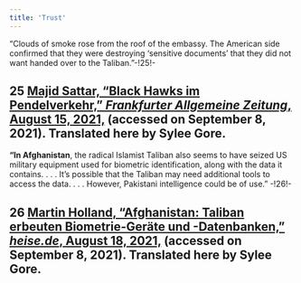 ```yaml
---
title: 'Trust'
---
```


“Clouds of smoke rose from the roof of the embassy. The American side confirmed that they were destroying ‘sensitive documents’ that they did not want handed over to the Taliban.”-!25!-
## **25** [Majid Sattar, “Black Hawks im Pendelverkehr,” _Frankfurter Allgemeine Zeitung_, August 15, 2021,](https://www.faz.net/-gq5-aesmp) (accessed on September 8, 2021). Translated here by Sylee Gore.
**“In Afghanistan**, the radical Islamist Taliban also seems to have seized US military equipment used for biometric identification, along with the data it contains. . . . It’s possible that the Taliban may need additional tools to access the data. . . . However, Pakistani intelligence could be of use.” -!26!-
## **26** [Martin Holland, “Afghanistan: Taliban erbeuten Biometrie-Geräte und -Datenbanken,” _heise.de_, August 18, 2021,](https://www.heise.de/-6168158) (accessed on September 8, 2021). Translated here by Sylee Gore.


